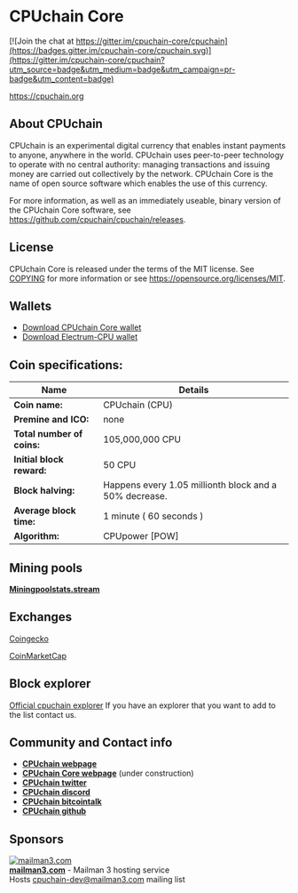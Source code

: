 CPUchain Core
=====================================

[![Join the chat at https://gitter.im/cpuchain-core/cpuchain](https://badges.gitter.im/cpuchain-core/cpuchain.svg)](https://gitter.im/cpuchain-core/cpuchain?utm_source=badge&utm_medium=badge&utm_campaign=pr-badge&utm_content=badge)

https://cpuchain.org

About CPUchain 
----------------

CPUchain is an experimental digital currency that enables instant payments to
anyone, anywhere in the world. CPUchain uses peer-to-peer technology to operate
with no central authority: managing transactions and issuing money are carried
out collectively by the network. CPUchain Core is the name of open source
software which enables the use of this currency.

For more information, as well as an immediately useable, binary version of
the CPUchain Core software, see https://github.com/cpuchain/cpuchain/releases.

License
-------

CPUchain Core is released under the terms of the MIT license. See [COPYING](COPYING) for more
information or see https://opensource.org/licenses/MIT.

Wallets
-------

- [Download CPUchain Core wallet](https://github.com/cpuchain/cpuchain/releases/latest)
- [Download Electrum-CPU wallet](https://github.com/cpuchain/electrum-cpu/releases/latest)

Coin specifications:
-------

Name | Details
------ | ------
**Coin name:** | CPUchain  (CPU)
**Premine and ICO:** | none
**Total number of coins:** | 105,000,000 CPU
**Initial block reward:** | 50 CPU
**Block halving:** | Happens every 1.05 millionth block and a 50% decrease.
**Average block time:** | 1 minute ( 60 seconds )
**Algorithm:** | CPUpower [POW]
 
Mining pools
-------
[**Miningpoolstats.stream**](https://miningpoolstats.stream/cpuchain)

Exchanges
-------
[Coingecko](https://www.coingecko.com/en/coins/cpuchain)

[CoinMarketCap](https://coinmarketcap.com/currencies/cpuchain)
 
Block explorer
-------

[Official cpuchain explorer](https://explorer.cpuchain.org)
If you have an explorer that you want to add to the list contact us. 

Community and Contact info
-------

- [**CPUchain webpage**](https://cpuchain.org/)
- [**CPUchain Core webpage**](https://cpuchaincore.org) (under construction)
- [**CPUchain twitter**](https://twitter.com/cpuchaincore)
- [**CPUchain discord**](https://discord.gg/zRamqNfBXQ)
- [**CPUchain bitcointalk**](https://bitcointalk.org/index.php?topic=5161183.0)
- [**CPUchain github**](https://github.com/cpuchain-core)

Sponsors
-------

[![mailman3.com](https://mailman3.com/mailman3.gif)](https://mailman3.com)<br/>
[**mailman3.com**](https://mailman3.com) - Mailman 3 hosting service<br/>
Hosts [cpuchain-dev@mailman3.com](mailto:cpuchain-dev@mailman3.com) mailing list